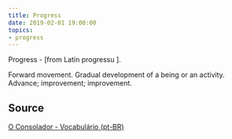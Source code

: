 ```yaml
---
title: Progress
date: 2019-02-01 19:00:00
topics:
- progress 
---
```


Progress - [from Latin progressu ]. 

Forward movement. Gradual development of a being or an activity.  Advance;
improvement; improvement.

## Source
[O Consolador - Vocabulário (pt-BR)](http://www.oconsolador.com.br/linkfixo/vocabulario/principal.html)
